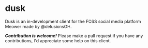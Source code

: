 # dusk
Dusk is an in-development client for the FOSS social media platform Meower made by @delusionsGH.
 
***Contribution is welcome!*** Please make a pull request if you have any contributions, I'd appreciate some help on this client.
